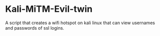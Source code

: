 # Kali-MiTM-Evil-twin
A script that creates a wifi hotspot on kali linux that can view usernames and passwords of ssl logins.
